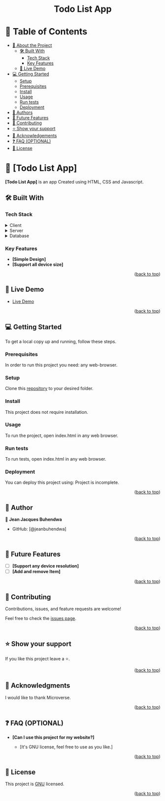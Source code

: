 <a name="readme-top"></a>

<div align="center">

  <h1><b>Todo List App</b></h1>

</div>

<!-- TABLE OF CONTENTS -->

# 📗 Table of Contents

- [📖 About the Project](#about-project)
  - [🛠 Built With](#built-with)
    - [Tech Stack](#tech-stack)
    - [Key Features](#key-features)
  - [🚀 Live Demo](#live-demo)
- [💻 Getting Started](#getting-started)
  - [Setup](#setup)
  - [Prerequisites](#prerequisites)
  - [Install](#install)
  - [Usage](#usage)
  - [Run tests](#run-tests)
  - [Deployment](#triangular_flag_on_post-deployment)
- [👥 Authors](#authors)
- [🔭 Future Features](#future-features)
- [🤝 Contributing](#contributing)
- [⭐️ Show your support](#support)
- [🙏 Acknowledgements](#acknowledgements)
- [❓ FAQ (OPTIONAL)](#faq)
- [📝 License](#license)

<!-- PROJECT DESCRIPTION -->

# 📖 [Todo List App] <a name="about-project"></a>

**[Todo List App]** is an app Created using HTML, CSS and Javascript.

## 🛠 Built With <a name="built-with"></a>

### Tech Stack <a name="tech-stack"></a>

<details>
  <summary>Client</summary>
  <ul>
    <li>HTML, CSS, Javascript and WebPack</li>
  </ul>
</details>

<details>
  <summary>Server</summary>
  <ul>
    <li>Webpack</li>
  </ul>
</details>

<details>
<summary>Database</summary>
  <ul>
    <li></li>
  </ul>
</details>

<!-- Features -->

### Key Features <a name="key-features"></a>

- **[Simple Design]**
- **[Support all device size]**

<p align="right">(<a href="#readme-top">back to top</a>)</p>

<!-- LIVE DEMO -->

## 🚀 Live Demo <a name="live-demo"></a>

- [Live Demo]()

<p align="right">(<a href="#readme-top">back to top</a>)</p>

<!-- GETTING STARTED -->

## 💻 Getting Started <a name="getting-started"></a>

To get a local copy up and running, follow these steps.

### Prerequisites

In order to run this project you need: any web-browser.

### Setup

Clone this [repository](https://github.com/jeanbuhendwa/todo-list) to your desired folder.

### Install

This project does not require installation.

### Usage

To run the project, open index.html in any web browser.

### Run tests

To run tests, open index.html in any web browser.

### Deployment

You can deploy this project using: Project is incomplete.

<p align="right">(<a href="#readme-top">back to top</a>)</p>

<!-- AUTHORS -->

## 👥 Author <a name="authors"></a>

👤 **Jean Jacques Buhendwa**

- GitHub: [@jeanbuhendwa]

<p align="right">(<a href="#readme-top">back to top</a>)</p>

<!-- FUTURE FEATURES -->

## 🔭 Future Features <a name="future-features"></a>

- [ ] **[Support any device resolution]**
- [ ] **[Add and remove Item]**

<p align="right">(<a href="#readme-top">back to top</a>)</p>

<!-- CONTRIBUTING -->

## 🤝 Contributing <a name="contributing"></a>

Contributions, issues, and feature requests are welcome!

Feel free to check the [issues page](../../issues/).

<p align="right">(<a href="#readme-top">back to top</a>)</p>

<!-- SUPPORT -->

## ⭐️ Show your support <a name="support"></a>

If you like this project leave a ⭐️.

<p align="right">(<a href="#readme-top">back to top</a>)</p>

<!-- ACKNOWLEDGEMENTS -->

## 🙏 Acknowledgments <a name="acknowledgements"></a>

I would like to thank Microverse.

<p align="right">(<a href="#readme-top">back to top</a>)</p>

<!-- FAQ (optional) -->

## ❓ FAQ (OPTIONAL) <a name="faq"></a>

- **[Can I use this project for my website?]**

  - [It's GNU license, feel free to use as you like.]

<p align="right">(<a href="#readme-top">back to top</a>)</p>

<!-- LICENSE -->

## 📝 License <a name="license"></a>

This project is [GNU](./LICENSE) licensed.

<p align="right">(<a href="#readme-top">back to top</a>)</p>
